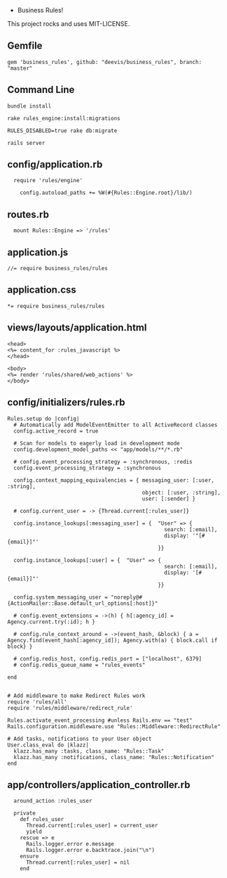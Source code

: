* Business Rules! 

This project rocks and uses MIT-LICENSE.


Gemfile
--------------------------------------------------------------
```
gem 'business_rules', github: "deevis/business_rules", branch: "master"
```

Command Line
--------------------------------------------------------------
```bundle install```

```rake rules_engine:install:migrations```

```RULES_DISABLED=true rake db:migrate```

```rails server```

config/application.rb
--------------------------------------------------------------
```
  require 'rules/engine'
```

```
    config.autoload_paths += %W(#{Rules::Engine.root}/lib/)
```

routes.rb
--------------------------------------------------------------
```
  mount Rules::Engine => '/rules' 
```

application.js
--------------------------------------------------------------
```
//= require business_rules/rules
```

application.css
--------------------------------------------------------------
```
*= require business_rules/rules
```


views/layouts/application.html
--------------------------------------------------------------
```
<head>
<%= content_for :rules_javascript %>
</head>

<body>
<%= render 'rules/shared/web_actions' %>
</body>
```

config/initializers/rules.rb
--------------------------------------------------------------
```
Rules.setup do |config|
  # Automatically add ModelEventEmitter to all ActiveRecord classes
  config.active_record = true

  # Scan for models to eagerly load in development mode
  config.development_model_paths << "app/models/**/*.rb"

  # config.event_processing_strategy = :synchronous, :redis
  config.event_processing_strategy = :synchronous

  config.context_mapping_equivalencies = { messaging_user: [:user, :string],
                                           object: [:user, :string],
                                           user: [:sender] }

  # config.current_user = -> {Thread.current[:rules_user]}

  config.instance_lookups[:messaging_user] = {  "User" => {
                                                  search: [:email],
                                                  display: '"[#{email}]"'
                                                }}

  config.instance_lookups[:user] = {  "User" => {
                                                  search: [:email],
                                                  display: '[#{email}]"'
                                                }}

  config.system_messaging_user = "noreply@#{ActionMailer::Base.default_url_options[:host]}"

  # config.event_extensions = ->(h) { h[:agency_id] = Agency.current.try(:id); h }

  # config.rule_context_around = ->(event_hash, &block) { a = Agency.find(event_hash[:agency_id]); Agency.with(a) { block.call if block} }

  # config.redis_host, config.redis_port = ["localhost", 6379]
  # config.redis_queue_name = "rules_events"

end


# Add middleware to make Redirect Rules work
require 'rules/all'
require 'rules/middleware/redirect_rule'

Rules.activate_event_processing #unless Rails.env == "test"
Rails.configuration.middleware.use "Rules::Middleware::RedirectRule"

# Add tasks, notifications to your User object
User.class_eval do |klazz|
  klazz.has_many :tasks, class_name: "Rules::Task"
  klazz.has_many :notifications, class_name: "Rules::Notification"
end

```

app/controllers/application_controller.rb
----------------------------------------------------------------------
```
  around_action :rules_user

  private
    def rules_user
      Thread.current[:rules_user] = current_user
      yield
    rescue => e 
      Rails.logger.error e.message 
      Rails.logger.error e.backtrace.join("\n")
    ensure
      Thread.current[:rules_user] = nil
    end
```

